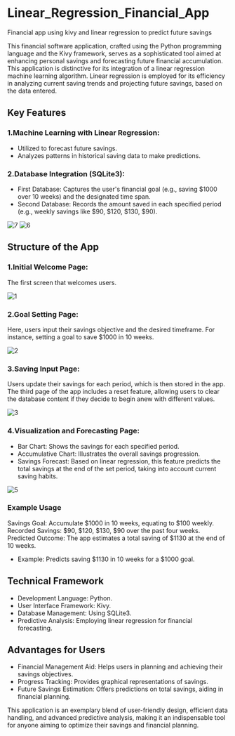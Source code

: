 # Linear_Regression_Financial_App
Financial app using kivy and linear regression to predict future savings

This financial software application, crafted using the Python programming language and the Kivy framework, serves as a sophisticated tool aimed at enhancing personal savings and forecasting future financial accumulation. This application is distinctive for its integration of a linear regression machine learning algorithm. Linear regression is employed for its efficiency in analyzing current saving trends and projecting future savings, based on the data entered.


## Key Features
### 1.Machine Learning with Linear Regression:
- Utilized to forecast future savings.
- Analyzes patterns in historical saving data to make predictions.
### 2.Database Integration (SQLite3):
- First Database: Captures the user's financial goal (e.g., saving $1000 over 10 weeks) and the designated time span.
- Second Database: Records the amount saved in each specified period (e.g., weekly savings like $90, $120, $130, $90).

![7](https://github.com/andreidutceac/Linear_Regression_Financial_App/assets/117718437/8cd41817-e506-4628-9bf3-32b35e62cda5) 
![6](https://github.com/andreidutceac/Linear_Regression_Financial_App/assets/117718437/c5a5d1ec-c2df-48c7-9343-b41999a0d5b2)

## Structure of the App
### 1.Initial Welcome Page: 

The first screen that welcomes users.

![1](https://github.com/andreidutceac/Linear_Regression_Financial_App/assets/117718437/aeaabf5f-d957-476f-95ec-a21be7555870)

### 2.Goal Setting Page:

Here, users input their savings objective and the desired timeframe.
For instance, setting a goal to save $1000 in 10 weeks.

![2](https://github.com/andreidutceac/Linear_Regression_Financial_App/assets/117718437/f3f73b95-e579-4ae7-9953-b3887c502d39)

### 3.Saving Input Page:

Users update their savings for each period, which is then stored in the app.
The third page of the app includes a reset feature, allowing users to clear the database content if they decide to begin anew with different values.

![3](https://github.com/andreidutceac/Linear_Regression_Financial_App/assets/117718437/26040cec-797b-4a94-82ff-15129c6cbc32)

### 4.Visualization and Forecasting Page:
- Bar Chart: Shows the savings for each specified period.
- Accumulative Chart: Illustrates the overall savings progression.
- Savings Forecast: Based on linear regression, this feature predicts the total savings at the end of the set period, taking into account current saving habits.

![5](https://github.com/andreidutceac/Linear_Regression_Financial_App/assets/117718437/451b4413-2d1e-4c23-ba37-ae5585d7f97c)

### Example Usage

Savings Goal: Accumulate $1000 in 10 weeks, equating to $100 weekly.
Recorded Savings: $90, $120, $130, $90 over the past four weeks.
Predicted Outcome: The app estimates a total saving of $1130 at the end of 10 weeks.
- Example: Predicts saving $1130 in 10 weeks for a $1000 goal.

## Technical Framework
- Development Language: Python.
- User Interface Framework: Kivy.
- Database Management: Using SQLite3.
- Predictive Analysis: Employing linear regression for financial forecasting.

## Advantages for Users
- Financial Management Aid: Helps users in planning and achieving their savings objectives.
- Progress Tracking: Provides graphical representations of savings.
- Future Savings Estimation: Offers predictions on total savings, aiding in financial planning.

This application is an exemplary blend of user-friendly design, efficient data handling, and advanced predictive analysis, making it an indispensable tool for anyone aiming to optimize their savings and financial planning.
